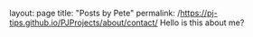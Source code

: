 layout: page
title: "Posts by Pete"
permalink: /https://pj-tips.github.io/PJProjects/about/contact/
Hello is this about me?
